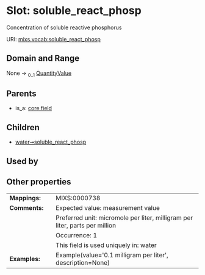 
# Slot: soluble_react_phosp


Concentration of soluble reactive phosphorus

URI: [mixs.vocab:soluble_react_phosp](https://w3id.org/mixs/vocab/soluble_react_phosp)


## Domain and Range

None &#8594;  <sub>0..1</sub> [QuantityValue](QuantityValue.md)

## Parents

 *  is_a: [core field](core_field.md)

## Children

 *  [water➞soluble_react_phosp](water_soluble_react_phosp.md)

## Used by


## Other properties

|  |  |  |
| --- | --- | --- |
| **Mappings:** | | MIXS:0000738 |
| **Comments:** | | Expected value: measurement value |
|  | | Preferred unit: micromole per liter, milligram per liter, parts per million |
|  | | Occurrence: 1 |
|  | | This field is used uniquely in: water |
| **Examples:** | | Example(value='0.1 milligram per liter', description=None) |

